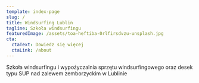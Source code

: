 ```yaml
---
template: index-page
slug: /
title: Windsurfing Lublin
tagline: Szkoła windsurfingu
featuredImage: /assets/toa-heftiba-0rlfirsdvzu-unsplash.jpg
cta:
  ctaText: Dowiedz się więcej
  ctaLink: /about
---
```


Szkoła windsurfingu i wypożyczalnia sprzętu windsurfingowego oraz desek typu SUP nad zalewem zemborzyckim w Lublinie
